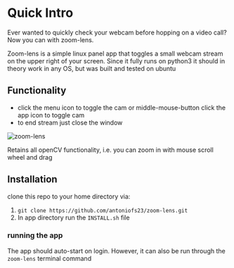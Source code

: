 # Quick Intro
Ever wanted to quickly check your webcam before hopping on a video call? Now you can with zoom-lens. 

Zoom-lens is a simple linux panel app that toggles a small webcam stream on the upper right of your screen. Since it fully runs on python3 it should in theory work in any OS, but was built and tested on ubuntu

## Functionality

- click the menu icon to toggle the cam or middle-mouse-button click the app icon to toggle cam
- to end stream just close the window

![zoom-lens](https://github.com/antoniofs23/zoom-lens/assets/39067846/8cf2619f-eef6-4067-aa49-f922ece2cf3b)

Retains all openCV functionality, i.e. you can zoom in with mouse scroll wheel and drag



## Installation
clone this repo to your home directory via:

1. `git clone https://github.com/antoniofs23/zoom-lens.git`
2. In app directory run the `INSTALL.sh` file

### running the app
The app should auto-start on login.
However, it can also be run through the `zoom-lens` terminal command
